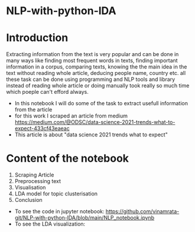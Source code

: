 # NLP-with-python-lDA

# Introduction

Extracting information from the text is very popular and can be done in many ways like finding most frequent words in texts, finding important   information in a corpus, comparing texts, knowing the the main idea in the text without reading whole article, deducing people name, country etc. all these task can be done using programming and NLP tools and library instead of reading whole article or doing manually took really so much time which poeple can't efford always.

* In this notebook I will do some of the task to extract usefull information from the article
* for this work I scraped an article from medium https://medium.com/@ODSC/data-science-2021-trends-what-to-expect-433cf43eaeac
* This article is about "data science 2021 trends what to expect"

# Content of the notebook
1. Scraping Article
2. Preprocessing text
3. Visualisation
4. LDA model for topic clusterisation
5. Conclusion


* To see the code in jupyter notebook: https://github.com/vinamrata-git/NLP-with-python-lDA/blob/main/NLP_notebook.ipynb
* To see the LDA visualization: 
